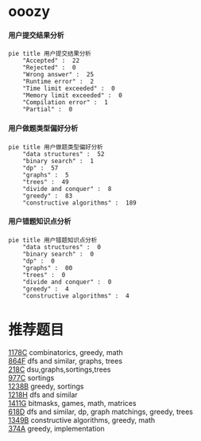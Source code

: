 # ooozy

<!-- tabs:start -->



#### **用户提交结果分析**

```mermaid
pie title 用户提交结果分析
    "Accepted" :  22
    "Rejected" :  0
    "Wrong answer" :  25
    "Runtime error" :  2
    "Time limit exceeded" :  0
    "Memory limit exceeded" :  0
    "Compilation error" :  1
    "Partial" :  0
```

#### **用户做题类型偏好分析**

```mermaid
pie title 用户做题类型偏好分析
    "data structures" :  52
    "binary search" :  1
    "dp" :  57
    "graphs" :  5
    "trees" :  49
    "divide and conquer" :  8
    "greedy" :  83
    "constructive algorithms" :  189
```
#### **用户错题知识点分析**

```mermaid
pie title 用户错题知识点分析
    "data structures" :  0
    "binary search" :  0
    "dp" :  0
    "graphs" :  00
    "trees" :  0
    "divide and conquer" :  0
    "greedy" :  4
    "constructive algorithms" :  4
```



<!-- tabs:end -->
# 推荐题目
[1178C](https://codeforces.com/contest/1178/problem/C)		combinatorics,
                        greedy,
                        math		  
[864F](https://codeforces.com/contest/864/problem/F)		dfs and similar,
                        graphs,
                        trees		  
[218C](https://codeforces.com/contest/218/problem/C)		dsu,graphs,sortings,trees		  
[977C](https://codeforces.com/contest/977/problem/C)		sortings		  
[1238B](https://codeforces.com/contest/1238/problem/B)		greedy,
                        sortings		  
[1218H](https://codeforces.com/contest/1218/problem/H)		dfs and similar		  
[1411G](https://codeforces.com/contest/1411/problem/G)		bitmasks,
                        games,
                        math,
                        matrices		  
[618D](https://codeforces.com/contest/618/problem/D)		dfs and similar,
                        dp,
                        graph matchings,
                        greedy,
                        trees		  
[1349B](https://codeforces.com/contest/1349/problem/B)		constructive algorithms,
                        greedy,
                        math		  
[374A](https://codeforces.com/contest/374/problem/A)		greedy,
                        implementation		  
